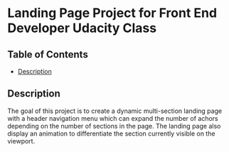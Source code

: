 # Landing Page Project for Front End Developer Udacity Class

## Table of Contents

* [Description](#description)

## Description

The goal of this project is to create a dynamic multi-section landing page with a header navigation menu which can expand the number of achors depending on the number of sections in the page.
The landing page also display an animation to differentiate the section currently visible on the viewport.
